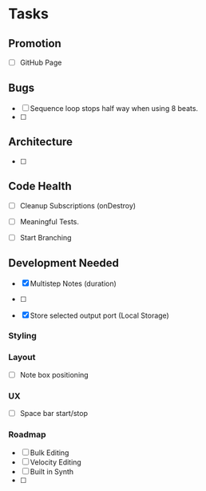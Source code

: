 

# Tasks


## Promotion
- [ ] GitHub Page

## Bugs
- [ ] Sequence loop stops half way when using 8 beats.
- [ ] 

## Architecture
  - [ ] 

## Code Health
- [ ] Cleanup Subscriptions (onDestroy)
- [ ] Meaningful Tests.
- [ ] Start Branching


## Development Needed
- [x] Multistep Notes (duration)
- [ ] 
- [x] Store selected output port (Local Storage)


### Styling


### Layout
- [ ] Note box positioning 
  
### UX
- [ ] Space bar start/stop



### Roadmap
- [ ] Bulk Editing
- [ ] Velocity Editing
- [ ] Built in Synth
- [ ] 